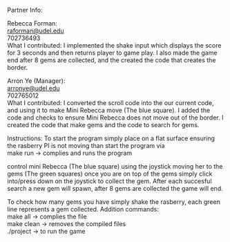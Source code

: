 Partner Info:

Rebecca Forman:  
    raforman@udel.edu  
    702736493  
    What I contributed: I implemented the shake input which displays the score for 3 seconds and then returns player to game play. I also made the game end after 8 gems are collected, and the created the code that creates the border.

Arron Ye (Manager):  
    arronye@udel.edu  
    702765012  
    What I contributed: I converted the scroll code into the our current code, and using it to make Mini Rebecca move (The blue square). I added the code and checks to ensure Mini Rebecca does not move out of the border. I created the code that 
    make gems and the code to search for gems. 

Instructions:
    To start the program simply place on a flat surface ensuring the rasberry PI is not moving than start the program via  
    make run -> complies and runs the program

control mini Rebecca (The blue square) using the joystick moving her to the gems (The green squares) once you are on top of the gems simply click into/press down on the joystick to collect the gem. After each succesful search a new gem will spawn, after 8 gems are collected the game will end.

To check how many gems you have simply shake the rasberry, each green line represents a gem collected. 
Addition commands:  
make all -> complies the file  
make clean -> removes the compiled files  
./project -> to run the game  
    


